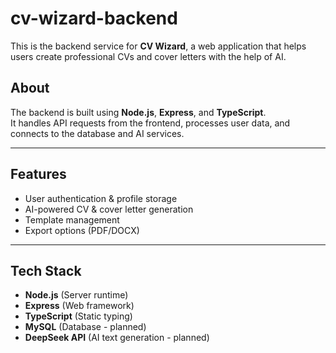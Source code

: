 # cv-wizard-backend


This is the backend service for **CV Wizard**, a web application that helps users create professional CVs and cover letters with the help of AI.

## About
The backend is built using **Node.js**, **Express**, and **TypeScript**.  
It handles API requests from the frontend, processes user data, and connects to the database and AI services.

---

## Features 
- User authentication & profile storage
- AI-powered CV & cover letter generation
- Template management
- Export options (PDF/DOCX)

---

## Tech Stack
- **Node.js** (Server runtime)
- **Express** (Web framework)
- **TypeScript** (Static typing)
- **MySQL** (Database - planned)
- **DeepSeek API** (AI text generation - planned)
